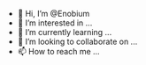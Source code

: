 - 👋 Hi, I’m @Enobium
- 👀 I’m interested in ...
- 🌱 I’m currently learning ...
- 💞️ I’m looking to collaborate on ...
- 📫 How to reach me ...

<!---
Enobium/Enobium is a ✨ special ✨ repository because its `README.md` (this file) appears on your GitHub profile.
You can click the Preview link to take a look at your changes.
--->
